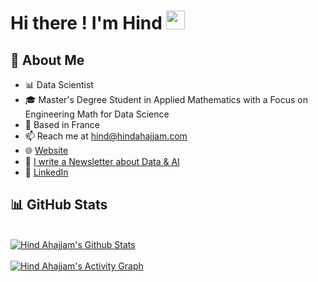 
# Hi there ! I'm Hind <img src="https://raw.githubusercontent.com/MartinHeinz/MartinHeinz/master/wave.gif" width="30px">

## 📖 About Me

- 📊 Data Scientist 
- 🎓 Master's Degree Student in Applied Mathematics with a Focus on Engineering Math for Data Science
- 📍 Based in France
- 📫 Reach me at <a href = "mailto: hind@hindahajjam.com/"> hind@hindahajjam.com </a>
- 🌐 <a href = "https://www.hindahajjam.com"> Website </a>
- 📰 <a href = "https://hindahajjam.substack.com/"> I write a Newsletter about Data & AI</a> 
- 📱 <a href = "https://www.linkedin.com/in/hind-ahajjam/">LinkedIn</a>




 ## 📊 GitHub Stats

 <br/>
 <a href="http://hindahajjam.com/">
<img alt="Hind Ahajjam's Github Stats" src="https://github-readme-stats.vercel.app/api?username=hind-ahajjam&show_icons=true&count_private=true&theme=tokyonight&hide_border=true&bg_color=0D1117" /> </a>

<br/>

<br/>

 <a href="http://hindahajjam.com/">
<img alt="Hind Ahajjam's Activity Graph" src="https://activity-graph.herokuapp.com/graph?username=hind-ahajjam&theme=rogue&hide_border=true" /></a>





